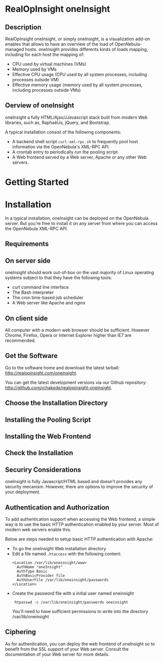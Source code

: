 RealOpInsight oneInsight
========================

Description
--------
RealOpInsight oneInsight, or simply oneInsight, is a visualization add-on enables that allows 
to have an overview of the load of OpenNebula-managed hosts. oneInsight provides differents 
kinds of loads mapping, including for each host the mapping of:

* CPU used by virtual machines (VMs)
* Memory used by VMs
* Effective CPU usage (CPU used by all system processes, including 
  processes outside VM)
* Effective memory usage (memory used by all system processes, including 
  processes outside VMs)

Oerview of oneInsight
---------------------
oneInsight a fully HTML/Ajax/JJavascript stack built from modern Web libraries, 
such as, RaphaëlJs, jQuery, and Bootstrap.

A typical installation consist of the following components:
 
* A backend shell script ``curl-xml-rpc.sh`` to frequently pool host information
  via the OpenNebula's XML-RPC API. 
* A crontab entry to periodically run the pooling script. 
* A Web frontend served by a Web server, Apache or any other Web servers. 


Getting Started
===============

Installation
============
In a typical installation, oneInsight can be deployed on the OpenNebula 
server. But you're free to install it on any server from where you can 
access the OpenNebula XML-RPC API.

Requirements
------------

On server side
--------------
oneInsight should work out-of-box on the vast majority of Linux operating systems 
subject to that they have the following tools:

  * curl command line interface
  * The Bash interpreter
  * The cron time-based job scheduler
  * A Web server like Apache and nginx 


On client side
--------------
All computer with a modern web browser should be sufficient. However Chrome, 
Firefox, Opera or Internet Explorer higher than IE7 are recommended.  


Get the Software
----------------
Go to the software home and download the latest tarball: 
http://realopinsight.com/oneinsight.

You can get the latest development versions via our Github repository: 
http://github.com/rchakode/realopinsight-oneinsight.

Choose the Installation Directory
---------------------------------

Installing the Pooling Script
-----------------------------

Installing the Web Frontend
---------------------------

Check the Installation
----------------------


Securiry Considerations
-----------------------
oneInsight is fully Javascript/HTML based and doesn't provides any security mecanism.
However, there are options to improve the security of your deployment.

Authentication and Authorization
--------------------------------
To add authentication support when accessing the Web frontend, a simple way is to 
use the basic HTTP authentication enabled by your server. Most of modern web servers
enable this. 

Below are steps needed to setup basic HTTP authentication with Apache:

* To go the oneInsight Web installation directory
* Edit a file named ``.htaccess`` with the following content:
  ```
  <Location /var/lib/oneinsight/www>
    AuthName "oneInsight"
    AuthType Basic
    AuthBasicProvider file
    AuthUserFile /var/lib/oneinsight/passwords
  </Location>
  ```
* Create the password file with a initial user named oneinsight
  ```
   htpasswd -c /var/lib/oneinsight/passwords oneinsight
  ```
  You'll need to have sufficient permissions to write into the directory /var/lib/oneinsight

Ciphering
---------
As for authentication, you can deploy the web frontend of oneInsight so to benefit from the SSL support of your Web server. Consult the documentation of your Web server for more details. 

